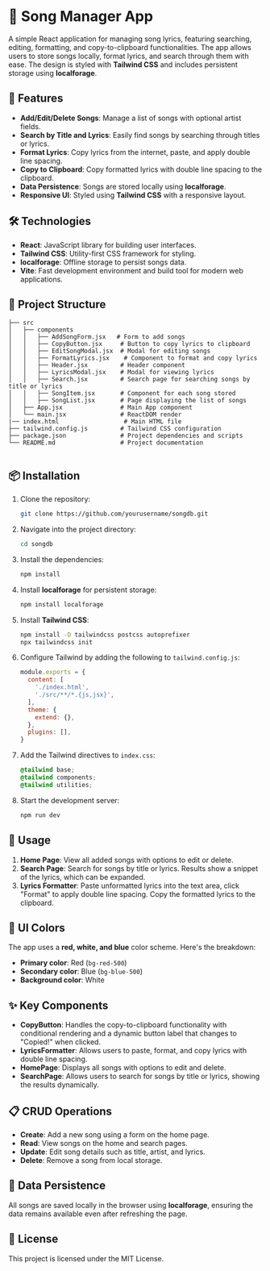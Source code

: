 # 🎵 Song Manager App

A simple React application for managing song lyrics, featuring searching, editing, formatting, and copy-to-clipboard functionalities. The app allows users to store songs locally, format lyrics, and search through them with ease. The design is styled with **Tailwind CSS** and includes persistent storage using **localforage**.

## 🚀 Features

- **Add/Edit/Delete Songs**: Manage a list of songs with optional artist fields.
- **Search by Title and Lyrics**: Easily find songs by searching through titles or lyrics.
- **Format Lyrics**: Copy lyrics from the internet, paste, and apply double line spacing.
- **Copy to Clipboard**: Copy formatted lyrics with double line spacing to the clipboard.
- **Data Persistence**: Songs are stored locally using **localforage**.
- **Responsive UI**: Styled using **Tailwind CSS** with a responsive layout.

## 🛠️ Technologies

- **React**: JavaScript library for building user interfaces.
- **Tailwind CSS**: Utility-first CSS framework for styling.
- **localforage**: Offline storage to persist songs data.
- **Vite**: Fast development environment and build tool for modern web applications.

## 📂 Project Structure
```
├── src
│   ├── components
│   │   ├── AddSongForm.jsx   # Form to add songs 
│   │   ├── CopyButton.jsx     # Button to copy lyrics to clipboard
│   │   ├── EditSongModal.jsx  # Modal for editing songs
│   │   ├── FormatLyrics.jsx    # Component to format and copy lyrics
│   │   ├── Header.jsx         # Header component
│   │   ├── LyricsModal.jsx    # Modal for viewing lyrics
│   │   ├── Search.jsx         # Search page for searching songs by title or lyrics
│   │   ├── SongItem.jsx       # Component for each song stored
│   │   ├── SongList.jsx       # Page displaying the list of songs
│   ├── App.jsx                # Main App component
│   └── main.jsx               # ReactDOM render
|── index.html                  # Main HTML file
├── tailwind.config.js         # Tailwind CSS configuration
├── package.json               # Project dependencies and scripts
└── README.md                  # Project documentation


```

## 📦 Installation

1. Clone the repository:

   ```bash
   git clone https://github.com/yourusername/songdb.git
   ```

2. Navigate into the project directory:

   ```bash
   cd songdb
   ```

3. Install the dependencies:

   ```bash
   npm install
   ```

4. Install **localforage** for persistent storage:

   ```bash
   npm install localforage
   ```

5. Install **Tailwind CSS**:

   ```bash
   npm install -D tailwindcss postcss autoprefixer
   npx tailwindcss init
   ```

6. Configure Tailwind by adding the following to `tailwind.config.js`:

   ```js
   module.exports = {
     content: [
       './index.html',
       './src/**/*.{js,jsx}',
     ],
     theme: {
       extend: {},
     },
     plugins: [],
   }
   ```

7. Add the Tailwind directives to `index.css`:

   ```css
   @tailwind base;
   @tailwind components;
   @tailwind utilities;
   ```

8. Start the development server:

   ```bash
   npm run dev
   ```

## 📝 Usage

1. **Home Page**: View all added songs with options to edit or delete.
2. **Search Page**: Search for songs by title or lyrics. Results show a snippet of the lyrics, which can be expanded.
3. **Lyrics Formatter**: Paste unformatted lyrics into the text area, click "Format" to apply double line spacing. Copy the formatted lyrics to the clipboard.

## 🎨 UI Colors

The app uses a **red, white, and blue** color scheme. Here's the breakdown:
- **Primary color**: Red (`bg-red-500`)
- **Secondary color**: Blue (`bg-blue-500`)
- **Background color**: White

## ✨ Key Components

- **CopyButton**: Handles the copy-to-clipboard functionality with conditional rendering and a dynamic button label that changes to "Copied!" when clicked.
- **LyricsFormatter**: Allows users to paste, format, and copy lyrics with double line spacing.
- **HomePage**: Displays all songs with options to edit and delete.
- **SearchPage**: Allows users to search for songs by title or lyrics, showing the results dynamically.

## 📋 CRUD Operations

- **Create**: Add a new song using a form on the home page.
- **Read**: View songs on the home and search pages.
- **Update**: Edit song details such as title, artist, and lyrics.
- **Delete**: Remove a song from local storage.

## 🔄 Data Persistence

All songs are saved locally in the browser using **localforage**, ensuring the data remains available even after refreshing the page.

## 📘 License

This project is licensed under the MIT License.
